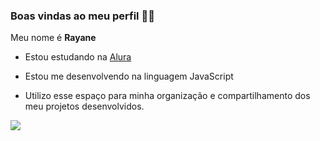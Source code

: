 ### Boas vindas ao meu perfil 💜💜
Meu nome é **Rayane** 

- Estou estudando na [Alura](https://www.alura.com.br)

- Estou me desenvolvendo na linguagem JavaScript

- Utilizo esse espaço para minha organização e compartilhamento dos meu projetos desenvolvidos.

![](https://media1.tenor.com/m/dHGuvmLO888AAAAC/plceinthisworld-taylor-swift-reaction.gif)


